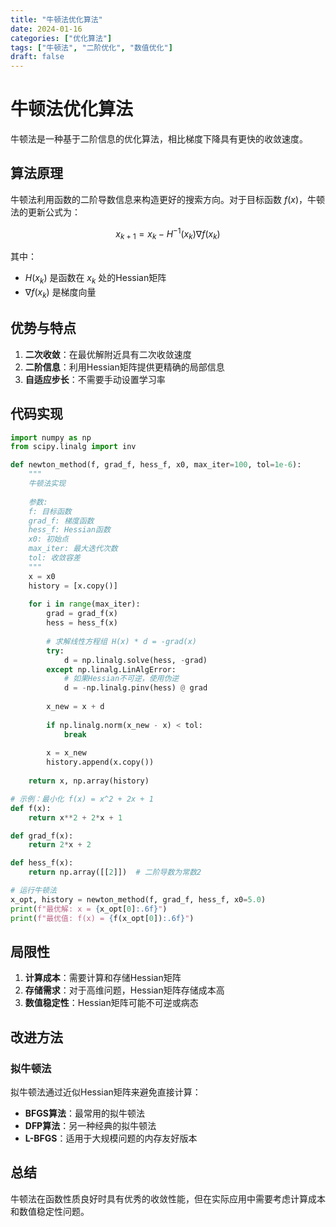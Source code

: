 ```yaml
---
title: "牛顿法优化算法"
date: 2024-01-16
categories: ["优化算法"]
tags: ["牛顿法", "二阶优化", "数值优化"]
draft: false
---
```


# 牛顿法优化算法

牛顿法是一种基于二阶信息的优化算法，相比梯度下降具有更快的收敛速度。

## 算法原理

牛顿法利用函数的二阶导数信息来构造更好的搜索方向。对于目标函数 $f(x)$，牛顿法的更新公式为：

$$x_{k+1} = x_k - H^{-1}(x_k) \nabla f(x_k)$$

其中：
- $H(x_k)$ 是函数在 $x_k$ 处的Hessian矩阵
- $\nabla f(x_k)$ 是梯度向量

## 优势与特点

1. **二次收敛**：在最优解附近具有二次收敛速度
2. **二阶信息**：利用Hessian矩阵提供更精确的局部信息
3. **自适应步长**：不需要手动设置学习率

## 代码实现

```python
import numpy as np
from scipy.linalg import inv

def newton_method(f, grad_f, hess_f, x0, max_iter=100, tol=1e-6):
    """
    牛顿法实现
    
    参数:
    f: 目标函数
    grad_f: 梯度函数
    hess_f: Hessian函数
    x0: 初始点
    max_iter: 最大迭代次数
    tol: 收敛容差
    """
    x = x0
    history = [x.copy()]
    
    for i in range(max_iter):
        grad = grad_f(x)
        hess = hess_f(x)
        
        # 求解线性方程组 H(x) * d = -grad(x)
        try:
            d = np.linalg.solve(hess, -grad)
        except np.linalg.LinAlgError:
            # 如果Hessian不可逆，使用伪逆
            d = -np.linalg.pinv(hess) @ grad
        
        x_new = x + d
        
        if np.linalg.norm(x_new - x) < tol:
            break
            
        x = x_new
        history.append(x.copy())
    
    return x, np.array(history)

# 示例：最小化 f(x) = x^2 + 2x + 1
def f(x):
    return x**2 + 2*x + 1

def grad_f(x):
    return 2*x + 2

def hess_f(x):
    return np.array([[2]])  # 二阶导数为常数2

# 运行牛顿法
x_opt, history = newton_method(f, grad_f, hess_f, x0=5.0)
print(f"最优解: x = {x_opt[0]:.6f}")
print(f"最优值: f(x) = {f(x_opt[0]):.6f}")
```

## 局限性

1. **计算成本**：需要计算和存储Hessian矩阵
2. **存储需求**：对于高维问题，Hessian矩阵存储成本高
3. **数值稳定性**：Hessian矩阵可能不可逆或病态

## 改进方法

### 拟牛顿法

拟牛顿法通过近似Hessian矩阵来避免直接计算：

- **BFGS算法**：最常用的拟牛顿法
- **DFP算法**：另一种经典的拟牛顿法
- **L-BFGS**：适用于大规模问题的内存友好版本

## 总结

牛顿法在函数性质良好时具有优秀的收敛性能，但在实际应用中需要考虑计算成本和数值稳定性问题。 